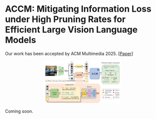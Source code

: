 # ACCM: Mitigating Information Loss under High Pruning Rates for Efficient Large Vision Language Models

Our work has been accepted by ACM Multimedia 2025. [[Paper](https://arxiv.org/pdf/2508.01236)]

<div align="center">
  <img src="https://github.com/ASGO-MM/ACCM/blob/main/images/Fig2_8.jpg" alt="Our approach" width="50%">
</div>


Coming soon.
